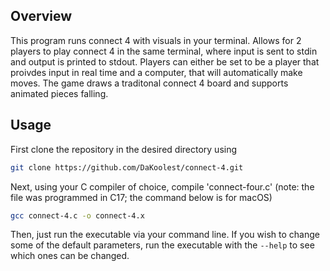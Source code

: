 ## Overview

This program runs connect 4 with visuals in your terminal. Allows for 2 players to play connect 4 in the same terminal, where input is sent to stdin and output is printed to stdout. Players can either be set to be a player that proivdes input in real time and a computer, that will automatically make moves. The game draws a traditonal connect 4 board and supports animated pieces falling.

## Usage

First clone the repository in the desired directory using
``` sh
git clone https://github.com/DaKoolest/connect-4.git
```
Next, using your C compiler of choice, compile 'connect-four.c' (note: the file was programmed in C17; the command below is for macOS)
``` sh
gcc connect-4.c -o connect-4.x
```
Then, just run the executable via your command line. If you wish to change some of the default parameters, run the executable with the `--help` to see which ones can be changed.


